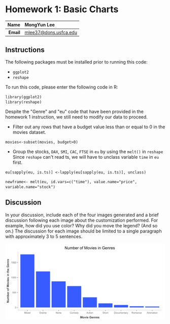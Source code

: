 Homework 1: Basic Charts
==============================

| **Name**  | MongYun Lee |
|----------:|:-------------|
| **Email** | mlee37@dons.usfca.edu|

## Instructions ##

The following packages must be installed prior to running this code:

- `ggplot2`
- `reshape`

To run this code, please enter the following code in R:

```
library(ggplot2)
library(reshape)
```

Despite the "Genre" and "eu" code that have been provided in the homework 1 instruction, we still need to modify our data to proceed. 

- Filter out any rows that have a budget value less than or equal to 0 in the movies dataset.

```
movies<-subset(movies, budget>0)
```

- Group the stocks, `DAX`, `SMI`, `CAC`, `FTSE` in `eu` by using the `melt()` in `reshape`
  Since `reshape` can't read ts, we will have to unclass variable `time` in `eu` first.

```
eu[sapply(eu, is.ts)] <-lapply(eu[sapply(eu, is.ts)], unclass)
```
```
newframe<- melt(eu, id.vars=c("time"), value.name="price", variable.name="stock")
```

## Discussion ##
In your discussion, include each of the four images generated and a brief discussion following each image about the customization performed. For example, how did you use color? Why did you move the legend? (And so on.) The discussion for each image should be limited to a single paragraph with approximately 3 to 5 sentences.

![IMAGE](hw1-bar.png)
